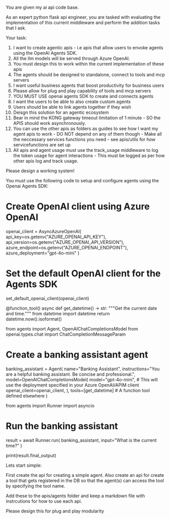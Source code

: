 You are given my ai api code base. 

As an expert python flask api engineer, you are tasked with evaluating the implementation of this current middleware and perform the addition tasks that I ask. 

Your task: 

1. I want to create agentic apis - i.e apis that allow users to envoke agents using the OpenAI Agents SDK. 
2. All the llm models will be served through Azure OpenAI. 
3. You must design this to work within the current implementation of these apis
4. The agents should be designed to standalone, connect to tools and mcp servers
5. I want useful business agents that boost productivity for business users
6. Please allow for plug and play capability of tools and mcp servers
7. YOU MUST USE openai agents SDK to create and connects agents
8. I want the users to be able to also create custom agents 
9. Users should be able to link agents together if they wish 
10. Deisgn this solution for an agentic ecosystem
11. Bear in mind the KONG gateway timeout limitation of 1 minute - SO the APIS should work asynchronously.
12. You can use the other apis as folders as guides to see how I want my agent apis to work - DO NOT depend on any of them though - Make all the neccessary services functions you need - see apis/utils for how servicefunctions are set up
13. All apis and agent usage must use the track_usage middleware to log the token usage for agent interactions - This must be logged as per how other apis log and track usage. 

Please design a working system!


You must use the following code to setup and configure agents using the Openai Agents SDK:

# Create OpenAI client using Azure OpenAI
openai_client = AsyncAzureOpenAI(
    api_key=os.getenv("AZURE_OPENAI_API_KEY"),
    api_version=os.getenv("AZURE_OPENAI_API_VERSION"),
    azure_endpoint=os.getenv("AZURE_OPENAI_ENDPOINT"),
    azure_deployment="gpt-4o-mini"
)

# Set the default OpenAI client for the Agents SDK
set_default_openai_client(openai_client)

@function_tool()
async def get_datetime() -> str:
    """Get the current date and time."""
    from datetime import datetime
    return datetime.now().isoformat()

from agents import Agent, OpenAIChatCompletionsModel
from openai.types.chat import ChatCompletionMessageParam

# Create a banking assistant agent
banking_assistant = Agent(
    name="Banking Assistant",
    instructions="You are a helpful banking assistant. Be concise and professional.",
    model=OpenAIChatCompletionsModel(
            model="gpt-4o-mini", # This will use the deployment specified in your Azure OpenAI/APIM client
            openai_client=openai_client,
        ),
    tools=[get_datetime]  # A function tool defined elsewhere
)

from agents import Runner
import asyncio

# Run the banking assistant
result = await Runner.run(
    banking_assistant, 
    input="What is the current time?"
)

print(result.final_output)


Lets start simple: 

First create the api for creating a simple agent. 
Also create an api for create a tool that gets registered in the DB so that the agent(s) can access the tool by specifying the tool name. 


Add these to the apis/agents folder and keep a markdown file with instrcutions for how to use each api. 

Please design this for plug and play modularity

